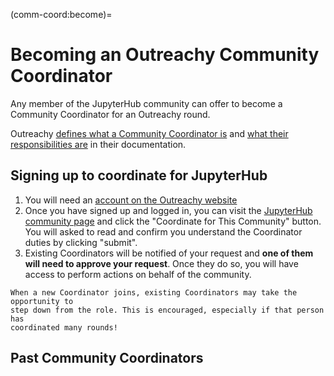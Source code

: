 (comm-coord:become)=

# Becoming an Outreachy Community Coordinator

Any member of the JupyterHub community can offer to become a Community
Coordinator for an Outreachy round.

Outreachy [defines what a Community Coordinator is](https://www.outreachy.org/docs/community/#roles)
and [what their responsibilities are](https://www.outreachy.org/mentor/#coordinator)
in their documentation.

## Signing up to coordinate for JupyterHub

1. You will need an [account on the Outreachy website](https://www.outreachy.org/register/?next=/dashboard/)
2. Once you have signed up and logged in, you can visit the
   [JupyterHub community page](https://www.outreachy.org/communities/cfp/jupyterhub/)
   and click the "Coordinate for This Community" button. You will asked to read
   and confirm you understand the Coordinator duties by clicking "submit".
3. Existing Coordinators will be notified of your request and **one of them will
   need to approve your request**. Once they do so, you will have access to
   perform actions on behalf of the community.

```{note}
When a new Coordinator joins, existing Coordinators may take the opportunity to
step down from the role. This is encouraged, especially if that person has
coordinated many rounds!
```

## Past Community Coordinators

```{include} ../tmp/community_coordinators.txt

```

